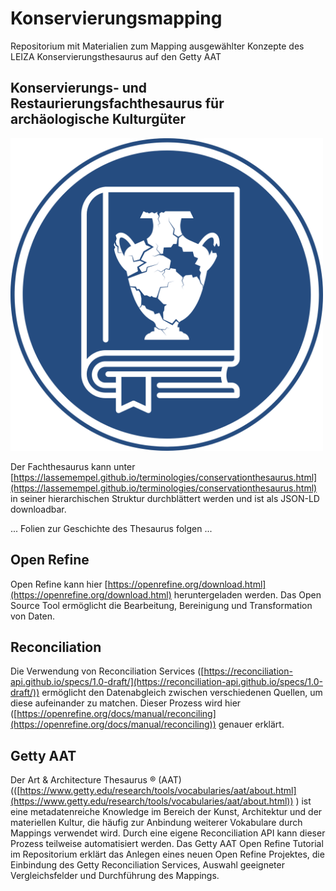 # Konservierungsmapping
Repositorium mit Materialien zum Mapping ausgewählter Konzepte des LEIZA Konservierungsthesaurus auf den Getty AAT

## Konservierungs- und Restaurierungsfachthesaurus für archäologische Kulturgüter

<img src="https://github.com/LasseMempel/Konservierungsmapping/blob/main/Thesaurus_Logo.png" width="500">

Der Fachthesaurus kann unter [https://lassemempel.github.io/terminologies/conservationthesaurus.html](https://lassemempel.github.io/terminologies/conservationthesaurus.html) in seiner hierarchischen Struktur durchblättert werden und ist als JSON-LD downloadbar.

... Folien zur Geschichte des Thesaurus folgen ...

## Open Refine

Open Refine kann hier [https://openrefine.org/download.html](https://openrefine.org/download.html) heruntergeladen werden. Das Open Source Tool ermöglicht die Bearbeitung, Bereinigung und Transformation von Daten.

## Reconciliation

Die Verwendung von Reconciliation Services ([https://reconciliation-api.github.io/specs/1.0-draft/](https://reconciliation-api.github.io/specs/1.0-draft/)) ermöglicht den Datenabgleich zwischen verschiedenen Quellen, um diese aufeinander zu matchen.
Dieser Prozess wird hier ([https://openrefine.org/docs/manual/reconciling](https://openrefine.org/docs/manual/reconciling)) genauer erklärt.



## Getty AAT

Der Art & Architecture Thesaurus ® (AAT) (([https://www.getty.edu/research/tools/vocabularies/aat/about.html](https://www.getty.edu/research/tools/vocabularies/aat/about.html)) ) ist eine metadatenreiche Knowledge im Bereich der Kunst, Architektur und der materiellen Kultur, die häufig zur Anbindung weiterer Vokabulare durch Mappings verwendet wird. Durch eine eigene Reconciliation API kann dieser Prozess teilweise automatisiert werden. Das Getty AAT Open Refine Tutorial im Repositorium erklärt das Anlegen eines neuen Open Refine Projektes, die Einbindung des Getty Reconciliation Services, Auswahl geeigneter Vergleichsfelder und Durchführung des Mappings.







